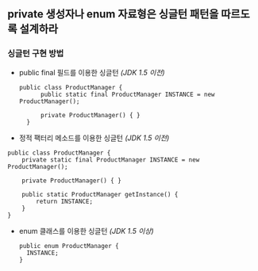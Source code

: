 ## private 생성자나 enum 자료형은 싱글턴 패턴을 따르도록 설계하라

### 싱글턴 구현 방법
- public final 필드를 이용한 싱글턴 _(JDK 1.5 이전)_  
	<pre><code>public class ProductManager {
		public static final ProductManager INSTANCE = new ProductManager();

		private ProductManager() { }
	}</code></pre>

- 정적 팩터리 메소드를 이용한 싱글턴 _(JDK 1.5 이전)_

```
public class ProductManager {
	private static final ProductManager INSTANCE = new ProductManager();

	private ProductManager() { }

	public static ProductManager getInstance() {
		return INSTANCE;
	}
}
```

- enum 클래스를 이용한 싱글턴 _(JDK 1.5 이상)_

  ```
  public enum ProductManager {
  	INSTANCE;
  }
  ```